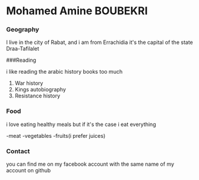 # Mohamed Amine BOUBEKRI 
### Geography

I live in the city of Rabat, and i am from Errachidia it's the capital of the state Draa-Tafilalet

###Reading

i like reading the arabic history books too much 

1. War history
2. Kings autobiography
3. Resistance history
### Food

i love eating healthy meals but if it's the case i eat everything 

-meat
-vegetables
-fruits(i prefer juices)

### Contact 

you can find me on my facebook account with the same name of my account on github


